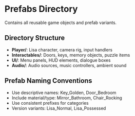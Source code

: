 ﻿# Prefabs Directory

Contains all reusable game objects and prefab variants.

## Directory Structure

- **Player/**: Lisa character, camera rig, input handlers
- **Interactables/**: Doors, keys, memory objects, puzzle items
- **UI/**: Menu panels, HUD elements, dialogue boxes
- **Audio/**: Audio sources, music controllers, ambient sound

## Prefab Naming Conventions
- Use descriptive names: Key_Golden, Door_Bedroom
- Include material/type: Mirror_Bathroom, Chair_Rocking
- Use consistent prefixes for categories
- Version variants: Lisa_Normal, Lisa_Possessed
